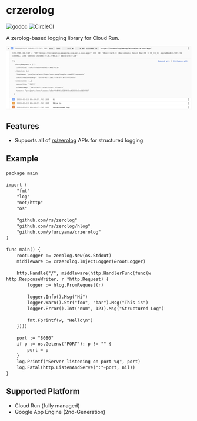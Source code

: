 crzerolog
===
[![godoc](http://img.shields.io/badge/godoc-reference-blue.svg?style=flat)](https://godoc.org/github.com/yfuruyama/crzerolog) [![CircleCI](https://circleci.com/gh/yfuruyama/crzerolog.svg?style=svg)](https://circleci.com/gh/yfuruyama/crzerolog)

A zerolog-based logging library for Cloud Run.

![screenshot](screenshot.png)

## Features

- Supports all of [rs/zerolog](https://github.com/rs/zerolog) APIs for structured logging

## Example

```
package main

import (
	"fmt"
	"log"
	"net/http"
	"os"

	"github.com/rs/zerolog"
	"github.com/rs/zerolog/hlog"
	"github.com/yfuruyama/crzerolog"
)

func main() {
	rootLogger := zerolog.New(os.Stdout)
	middleware := crzerolog.InjectLogger(&rootLogger)

	http.Handle("/", middleware(http.HandlerFunc(func(w http.ResponseWriter, r *http.Request) {
		logger := hlog.FromRequest(r)

		logger.Info().Msg("Hi")
		logger.Warn().Str("foo", "bar").Msg("This is")
		logger.Error().Int("num", 123).Msg("Structured Log")

		fmt.Fprintf(w, "Hello\n")
	})))

	port := "8080"
	if p := os.Getenv("PORT"); p != "" {
		port = p
	}
	log.Printf("Server listening on port %q", port)
	log.Fatal(http.ListenAndServe(":"+port, nil))
}
```

## Supported Platform

- Cloud Run (fully managed)
- Google App Engine (2nd-Generation)
